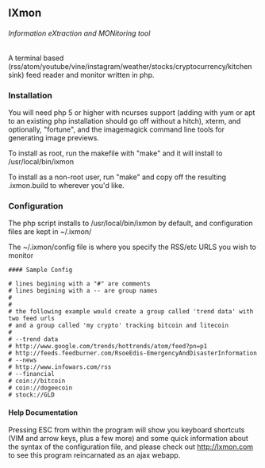 ## IXmon 
###### Information eXtraction and MONitoring tool
A terminal based
(rss/atom/youtube/vine/instagram/weather/stocks/cryptocurrency/kitchen sink)
feed reader and monitor written in php.

### Installation

You will need php 5 or higher with ncurses support (adding with yum or apt to
an existing php installation should go off without a hitch), xterm, and
optionally, "fortune", and the imagemagick command line tools for generating
image previews. 

To install as root, run the makefile with "make" and it will install to 
/usr/local/bin/ixmon

To install as a non-root user, run "make" and copy off the resulting .ixmon.build
to wherever you'd like.



### Configuration

The php script installs to /usr/local/bin/ixmon by default, and configuration
files are kept in ~/.ixmon/

The ~/.ixmon/config file is where you specify the RSS/etc URLS you wish to
monitor

    #### Sample Config

    # lines begining with a "#" are comments
    # lines begining with a -- are group names
    #
    #
    # the following example would create a group called 'trend data' with two feed urls 
    # and a group called 'my crypto' tracking bitcoin and litecoin
    # 
    # --trend data
    # http://www.google.com/trends/hottrends/atom/feed?pn=p1
    # http://feeds.feedburner.com/RsoeEdis-EmergencyAndDisasterInformation
    # --news
    # http://www.infowars.com/rss
    # --financial
    # coin://bitcoin
    # coin://dogeecoin
    # stock://GLD




#### Help Documentation

Pressing ESC from within the program will show you keyboard shortcuts (VIM and
arrow keys, plus a few more) and some quick information about the syntax of the
configuration file, and please check out http://Ixmon.com to see this program
reincarnated as an ajax webapp.

